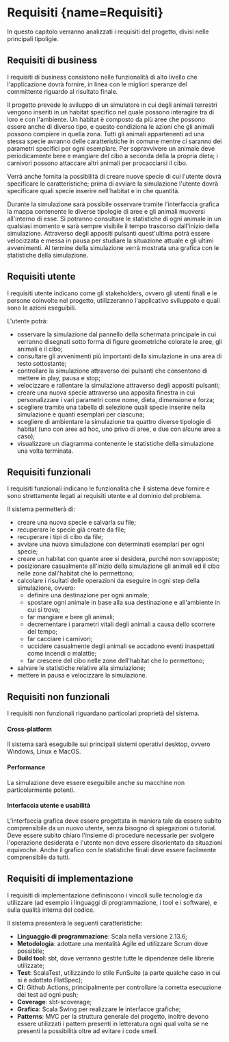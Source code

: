 # Requisiti [](#){name=Requisiti}
In questo capitolo verranno analizzati i requisiti del progetto, divisi nelle principali tipoligie.

## Requisiti di business
I requisiti di business consistono nelle funzionalità di alto livello che l'applicazione dovrà fornire, in linea con le migliori speranze del committente riguardo al risultato finale.

Il progetto prevede lo sviluppo di un simulatore in cui degli animali terrestri vengono inseriti in un habitat specifico nel quale possono interagire tra di loro e con l'ambiente.
Un habitat è composto da più aree che possono essere anche di diverso tipo, e questo condiziona le azioni che gli animali possono compiere in quella zona.
Tutti gli animali appartenenti ad una stessa specie avranno delle caratteristiche in comune mentre ci saranno dei parametri specifici per ogni esemplare.
Per sopravvivere un animale deve periodicamente bere e mangiare del cibo a seconda della la propria dieta; i carnivori possono attaccare altri animali per procacciarsi il cibo.

Verrà anche fornita la possibilità di creare nuove specie di cui l'utente dovrà specificare le caratteristiche; prima di avviare la simulazione l'utente dovrà specificare quali specie inserire nell'habitat e in che quantità.

Durante la simulazione sarà possibile osservare tramite l'interfaccia grafica la mappa contenente le diverse tipologie di aree e gli animali muoversi all'interno di esse.
Si potranno consultare le statistiche di ogni animale in un qualsiasi momento e sarà sempre visibile il tempo trascorso dall'inizio della simulazione.
Attraverso degli appositi pulsanti quest'ultima potrà essere velocizzata e messa in pausa per studiare la situazione attuale e gli ultimi avvenimenti.
Al termine della simulazione verrà mostrata una grafica con le statistiche della simulazione.

## Requisiti utente
I requisiti utente indicano come gli stakeholders, ovvero gli utenti finali e le persone coinvolte nel progetto, utilizzeranno l'applicativo sviluppato e quali sono le azioni eseguibili.

L'utente potrà:
- osservare la simulazione dal pannello della schermata principale in cui verranno disegnati sotto forma di figure geometriche colorate le aree, gli animali e il cibo;
- consultare gli avvenimenti più importanti della simulazione in una area di testo sottostante;
- controllare la simulazione attraverso dei pulsanti che consentono di mettere in play, pausa e stop;
- velocizzare e rallentare la simulazione attraverso degli appositi pulsanti;
- creare una nuova specie attraverso una apposita finestra in cui personalizzare i vari parametri come nome, dieta, dimensione e forza;
- scegliere tramite una tabella di selezione quali specie inserire nella simulazione e quanti esemplari per ciascuna;
- scegliere di ambientare la simulazione tra quattro diverse tipologie di habitat (uno con aree ad hoc, uno privo di aree, e due con alcune aree a caso);
- visualizzare un diagramma contenente le statistiche della simulazione una volta terminata.

## Requisiti funzionali
I requisiti funzionali indicano le funzionalità che il sistema deve fornire e sono strettamente legati ai requisiti utente e al dominio del problema.

Il sistema permetterà di:
- creare una nuova specie e salvarla su file;
- recuperare le specie già create da file;
- recuperare i tipi di cibo da file;
- avviare una nuova simulazione con determinati esemplari per ogni specie;
- creare un habitat con quante aree si desidera, purché non sovrapposte;
- posizionare casualmente all'inizio della simulazione gli animali ed il cibo nelle zone dall'habitat che lo permettono;
- calcolare i risultati delle operazioni da eseguire in ogni step della simulazione, ovvero:
    - definire una destinazione per ogni animale;
    - spostare ogni animale in base alla sua destinazione e all'ambiente in cui si trova;
    - far mangiare e bere gli animali;
    - decrementare i parametri vitali degli animali a causa dello scorrere del tempo;
    - far cacciare i carnivori;
    - uccidere casualmente degli animali se accadono eventi inaspettati come incendi o malattie;
    - far crescere del cibo nelle zone dell'habitat che lo permettono;
- salvare le statistiche relative alla simulazione;
- mettere in pausa e velocizzare la simulazione.

## Requisiti non funzionali
I requisiti non funzionali riguardano particolari proprietà del sistema.

#### Cross-platform
Il sistema sarà eseguibile sui principali sistemi operativi desktop, ovvero Windows, Linux e MacOS.

#### Performance
La simulazione deve essere eseguibile anche su macchine non particolarmente potenti.

#### Interfaccia utente e usabilità
L'interfaccia grafica deve essere progettata in maniera tale da essere subito comprensibile da un nuovo utente, senza bisogno di spiegazioni o tutorial.
Deve essere subito chiaro l'insieme di procedure necessarie per svolgere l'operazione desiderata e l'utente non deve essere disorientato da situazioni equivoche.
Anche il grafico con le statistiche finali deve essere facilmente comprensibile da tutti.

## Requisiti di implementazione
I requisiti di implementazione definiscono i vincoli sulle tecnologie da utilizzare (ad esempio i linguaggi di programmazione, i tool e i software), e sulla qualità interna del codice.

Il sistema presenterà le seguenti caratteristiche:
- **Linguaggio di programmazione**: Scala nella versione 2.13.6;
- **Metodologia**: adottare una mentalità Agile ed utilizzare Scrum dove possibile;
- **Build tool**: sbt, dove verranno gestite tutte le dipendenze delle librerie utilizzate;
- **Test**: ScalaTest, utilizzando lo stile FunSuite (a parte qualche caso in cui si è adottato FlatSpec);
- **CI**: Github Actions, principalmente per controllare la corretta esecuzione dei test ad ogni push;
- **Coverage**: sbt-scoverage;
- **Grafica**: Scala Swing per realizzare le interfacce grafiche;
- **Patterns**: MVC per la struttura generale del progetto, inoltre devono essere utilizzati i pattern presenti in letteratura ogni qual volta se ne presenti la possibilità oltre ad evitare i code smell.
